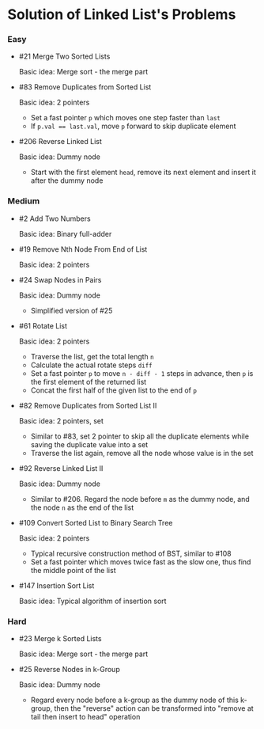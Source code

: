 # Solution of Linked List's Problems

### Easy

- \#21 Merge Two Sorted Lists

  Basic idea: Merge sort - the merge part

- \#83 Remove Duplicates from Sorted List

  Basic idea: 2 pointers

  - Set a fast pointer `p` which moves one step faster than `last`
  - If `p.val == last.val`, move `p` forward to skip duplicate element

- \#206 Reverse Linked List

  Basic idea: Dummy node

  - Start with the first element `head`, remove its next element and insert it after the dummy node

### Medium

- \#2 Add Two Numbers

  Basic idea: Binary full-adder

- \#19 Remove Nth Node From End of List

  Basic idea: 2 pointers

- \#24 Swap Nodes in Pairs

  Basic idea: Dummy node

  - Simplified version of #25

- \#61 Rotate List

  Basic idea: 2 pointers

  - Traverse the list, get the total length `n`
  - Calculate the actual rotate steps `diff`
  - Set a fast pointer `p` to move `n - diff - 1` steps in advance, then `p` is the first element of the returned list
  - Concat the first half of the given list to the end of `p`

- \#82 Remove Duplicates from Sorted List II

  Basic idea: 2 pointers, set

  - Similar to #83, set 2 pointer to skip all the duplicate elements while saving the duplicate value into a set
  - Traverse the list again, remove all the node whose value is in the set

- \#92 Reverse Linked List II

  Basic idea: Dummy node

  - Similar to #206. Regard the node before `m` as the dummy node, and the node `n` as the end of the list

- \#109 Convert Sorted List to Binary Search Tree

  Basic idea: 2 pointers

  - Typical recursive construction method of BST, similar to #108
  - Set a fast pointer which moves twice fast as the slow one, thus find the middle point of the list

- \#147 Insertion Sort List

  Basic idea: Typical algorithm of insertion sort

### Hard

- \#23 Merge k Sorted Lists

  Basic idea: Merge sort - the merge part

- \#25 Reverse Nodes in k-Group

  Basic idea: Dummy node

  - Regard every node before a k-group as the dummy node of this k-group, then the "reverse" action can be transformed into "remove at tail then insert to head" operation